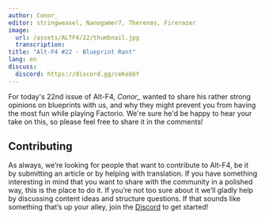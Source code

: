 ```yaml
---
author: Conor_
editor: stringweasel, Nanogamer7, Therenas, Firerazer
image:
  url: /assets/ALTF4/22/thumbnail.jpg
  transcription:
title: "Alt-F4 #22 - Blueprint Rant"
lang: en
discuss:
  discord: https://discord.gg/ceKebbY
---
```


For today's 22nd issue of Alt-F4, *Conor_* wanted to share his rather strong opinions on blueprints with us, and why they might prevent you from having the most fun while playing Factorio. We're sure he'd be happy to hear your take on this, so please feel free to share it in the comments!

## Contributing

As always, we’re looking for people that want to contribute to Alt-F4, be it by submitting an article or by helping with translation. If you have something interesting in mind that you want to share with the community in a polished way, this is the place to do it. If you’re not too sure about it we’ll gladly help by discussing content ideas and structure questions. If that sounds like something that’s up your alley, join the [Discord](https://discord.gg/nxnCFkb) to get started!

